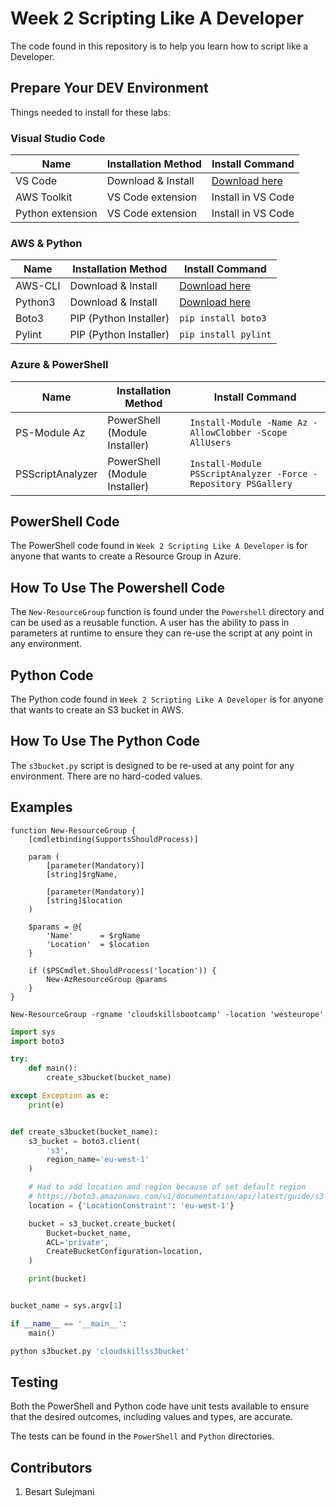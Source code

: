 # Week 2 Scripting Like A Developer

The code found in this repository is to help you learn how to script like a Developer.

## Prepare Your DEV Environment

Things needed to install for these labs:

### Visual Studio Code
| Name              | Installation Method    | Install Command                                    |
| ------------------| -----------------------| ---------------------------------------------------|
| VS Code           | Download & Install     | [Download here](https://code.visualstudio.com/)    |
| AWS Toolkit       | VS Code extension      | Install in VS Code                                 |
| Python extension  | VS Code extension      | Install in VS Code                                 |


### AWS & Python

| Name    | Installation Method    | Install Command                                    |
| ------- | ---------------------- | ---------------------------------------------------|
| AWS-CLI | Download & Install     | [Download here](https://aws.amazon.com/cli/)       |
| Python3 | Download & Install     | [Download here](https://www.python.org/downloads/) |
| Boto3   | PIP (Python Installer) | `pip install boto3`                                |
| Pylint  | PIP (Python Installer) | `pip install pylint`                               |

### Azure & PowerShell

| Name                     | Installation Method           | Install Command                                                |
| ------------------------ | ----------------------------- | -------------------------------------------------------------- |
| PS-Module Az             | PowerShell (Module Installer) | `Install-Module -Name Az -AllowClobber -Scope AllUsers`        |
| PSScriptAnalyzer         | PowerShell (Module Installer) | `Install-Module PSScriptAnalyzer -Force -Repository PSGallery` |

## PowerShell Code

The PowerShell code found in `Week 2 Scripting Like A Developer` is for anyone that wants to create a Resource Group in Azure.

## How To Use The Powershell Code

The `New-ResourceGroup` function is found under the `Powershell` directory and can be used as a reusable function. A user has the ability to pass in parameters at runtime to ensure they can re-use the script at any point in any environment.

## Python Code

The Python code found in `Week 2 Scripting Like A Developer` is for anyone that wants to create an S3 bucket in AWS.

## How To Use The Python Code

The `s3bucket.py` script is designed to be re-used at any point for any environment. There are no hard-coded values.

## Examples

```Pwsh
function New-ResourceGroup {
    [cmdletbinding(SupportsShouldProcess)]

    param (
        [parameter(Mandatory)]
        [string]$rgName,

        [parameter(Mandatory)]
        [string]$location
    )

    $params = @{
        'Name'      = $rgName
        'Location'  = $location
    }

    if ($PSCmdlet.ShouldProcess('location')) {
        New-AzResourceGroup @params
    }
}

New-ResourceGroup -rgname 'cloudskillsbootcamp' -location 'westeurope'
```

```Python
import sys
import boto3

try:
    def main():
        create_s3bucket(bucket_name)

except Exception as e:
    print(e)


def create_s3bucket(bucket_name):
    s3_bucket = boto3.client(
        's3',
        region_name='eu-west-1'
    )

    # Had to add location and region because of set default region
    # https://boto3.amazonaws.com/v1/documentation/api/latest/guide/s3-example-creating-buckets.html
    location = {'LocationConstraint': 'eu-west-1'}

    bucket = s3_bucket.create_bucket(
        Bucket=bucket_name,
        ACL='private',
        CreateBucketConfiguration=location,
    )

    print(bucket)


bucket_name = sys.argv[1]

if __name__ == '__main__':
    main()

python s3bucket.py 'cloudskillss3bucket'
```

## Testing

Both the PowerShell and Python code have unit tests available to ensure that the desired outcomes, including values and types, are accurate.

The tests can be found in the `PowerShell` and `Python` directories.

## Contributors

1. Besart Sulejmani

